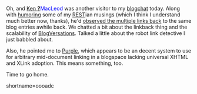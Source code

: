 <p>Oh, and <a href="http://mail.bitsko.slc.ut.us:81/cgi-bin/ken/wiki/FrontPage">Ken <span style='background : #FFFFCE;'><a href="http://www.decafbad.com/twiki/bin/edit/Main/MacLeod?topicparent=Main.FilterData"><b>?</b></a><font color="#0000FF">MacLeod</font></span></a> was another visitor to my <a  href="http://www.blogchat.com">blogchat</a> today.  Along with <a href="http://www.decafbad.com/news_archives/000102.shtml#000102">humoring</a> some of my <a href="http://www.decafbad.com/twiki/bin/view/Main/REST">REST</a>ian musings (which I think I understand much better now, thanks), he'd <a href="http://www.decafbad.com/news_archives/000112.shtml#000112">observed the multiple links back</a> to the same blog entries awhile back.  We chatted a bit about the linkback thing and the scalability of <a href="http://mail.bitsko.slc.ut.us:81/cgi-bin/ken/wiki/BlogVersation">BlogVersations</a>.      Talked a little about the robot link detective I just babbled about.</p>
<p>Also, he pointed me to <a href="http://www.eekim.com/software/purple/purple.html">Purple</a>, which appears to be an decent system to use for arbitrary mid-document linking in a blogspace lacking universal XHTML and XLink adoption.  This means something, too.</p>
<p>Time to go home.</p>
<!--more-->
shortname=oooadc
